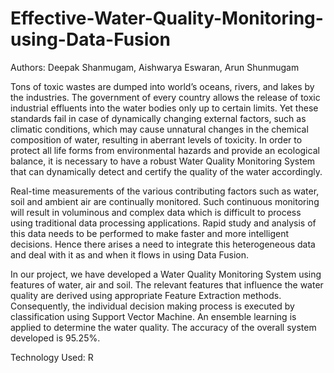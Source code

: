 # Effective-Water-Quality-Monitoring-using-Data-Fusion

Authors: Deepak Shanmugam, Aishwarya Eswaran, Arun Shunmugam

  Tons of toxic wastes are dumped into world’s oceans, rivers, and lakes by the industries. The government of every country allows the release of toxic industrial effluents into the water bodies only up to certain limits. Yet these standards fail in case of dynamically changing external factors, such as climatic conditions, which may cause unnatural changes in the chemical composition of water, resulting in aberrant levels of toxicity. In order to protect all life forms from environmental hazards and provide an ecological balance, it is necessary to have a robust Water Quality Monitoring System that can dynamically detect and certify the quality of the water accordingly. 

Real-time measurements of the various contributing factors such as water, soil and ambient air are continually monitored. Such continuous monitoring will result in voluminous and complex data which is difficult to process using traditional data processing applications. Rapid study and analysis of this data needs to be performed to make faster and more intelligent decisions. Hence there arises a need to integrate this heterogeneous data and deal with it as and when it flows in using Data Fusion.

In our project, we have developed a Water Quality Monitoring System using features of water, air and soil. The relevant features that influence the water quality are derived using appropriate Feature Extraction methods. Consequently, the individual decision making process is executed by classification using Support Vector Machine. An ensemble learning is applied to determine the water quality. The accuracy of the overall system developed is 95.25%.


Technology Used: R
